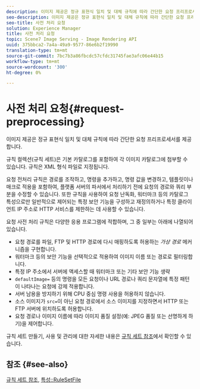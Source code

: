 ```yaml
---
description: 이미지 제공은 정규 표현식 일치 및 대체 규칙에 따라 간단한 요청 프리프로세서를 제공합니다.
seo-description: 이미지 제공은 정규 표현식 일치 및 대체 규칙에 따라 간단한 요청 프리프로세서를 제공합니다.
seo-title: 사전 처리 요청
solution: Experience Manager
title: 사전 처리 요청
topic: Scene7 Image Serving - Image Rendering API
uuid: 375bbca2-7a4a-49a9-9577-86e6b2f19990
translation-type: tm+mt
source-git-commit: 7bc7b3a86fbcdc57cfdc31745fae3afc06e44b15
workflow-type: tm+mt
source-wordcount: '300'
ht-degree: 0%

---
```



# 사전 처리 요청{#request-preprocessing}

이미지 제공은 정규 표현식 일치 및 대체 규칙에 따라 간단한 요청 프리프로세서를 제공합니다.

규칙 컬렉션(규칙 세트)은 기본 카탈로그를 포함하여 각 이미지 카탈로그에 첨부할 수 있습니다. 규칙은 XML 형식 파일로 지정됩니다.

요청 전처리 규칙은 경로를 조작하고, 명령을 추가하고, 명령 값을 변경하고, 템플릿이나 매크로 적용을 포함하여, 플랫폼 서버의 파서에서 처리하기 전에 요청의 경로와 쿼리 부분을 수정할 수 있습니다. 또한 규칙을 사용하여 요청 난독화, 워터마크 등의 카탈로그 특성으로만 일반적으로 제어되는 특정 보안 기능을 구성하고 재정의하거나 특정 클라이언트 IP 주소로 HTTP 서비스를 제한하는 데 사용할 수 있습니다.

요청 사전 처리 규칙은 다양한 응용 프로그램에 적합하며, 그 중 일부는 아래에 나열되어 있습니다.

* 요청 경로를 파일, FTP 및 HTTP 경로에 다시 매핑하도록 허용하는 *가상 경로* 메커니즘을 구현합니다.
* 워터마크 등의 보안 기능을 선택적으로 적용하여 이미지 이름 또는 경로로 필터링합니다.
* 특정 IP 주소에서 서버에 액세스할 때 워터마크 또는 기타 보안 기능 생략
* `defaultImage=` 등의 명령을 모든 요청이나 URL 경로나 쿼리 문자열에 특정 패턴이 나타나는 요청에 강제 적용합니다.
* 서버 남용을 방지하기 위해 CPU 중심 명령 사용을 허용하지 않습니다.
* 소스 이미지가 `src=`이 아닌 요청 경로에서 소스 이미지를 지정하면서 HTTP 또는 FTP 서버에 위치하도록 허용합니다.
* 요청 경로나 이미지 이름에 따라 이미지 품질 설정(예: JPEG 품질 또는 선명하게 하기)을 제어합니다.

규칙 세트 만들기, 사용 및 관리에 대한 자세한 내용은 [규칙 세트 참조](../../../../../is-api/image-catalog/image-serving-api-ref/c-image-catalog-reference/c-rule-set-reference/c-rule-set-reference.md#concept-3e5058cf3507470b82cac638df23ea8e)에서 확인할 수 있습니다.

## 참조 {#see-also}

[규칙 세트 참조](../../../../../is-api/image-catalog/image-serving-api-ref/c-image-catalog-reference/c-rule-set-reference/c-rule-set-reference.md#concept-3e5058cf3507470b82cac638df23ea8e),  [특성::RuleSetFile](../../../../../is-api/image-catalog/image-serving-api-ref/c-image-catalog-reference/c-overview/c-file-formats/r-rule-set-files.md#reference-3e54cb5f4d74411a84889fed056ac093)
